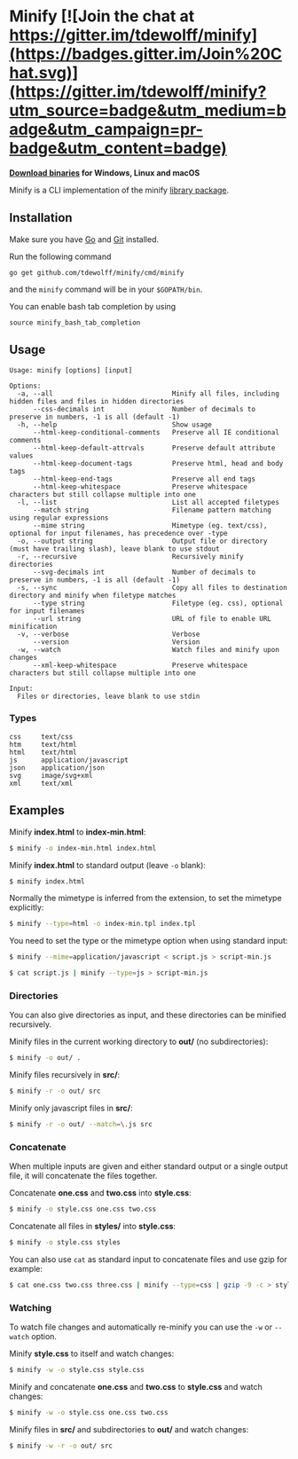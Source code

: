 # Minify [![Join the chat at https://gitter.im/tdewolff/minify](https://badges.gitter.im/Join%20Chat.svg)](https://gitter.im/tdewolff/minify?utm_source=badge&utm_medium=badge&utm_campaign=pr-badge&utm_content=badge)

**[Download binaries](https://github.com/tdewolff/minify/releases) for Windows, Linux and macOS**

Minify is a CLI implementation of the minify [library package](https://github.com/tdewolff/minify).

## Installation
Make sure you have [Go](http://golang.org/) and [Git](http://git-scm.com/) installed.

Run the following command

	go get github.com/tdewolff/minify/cmd/minify

and the `minify` command will be in your `$GOPATH/bin`.

You can enable bash tab completion by using

    source minify_bash_tab_completion

## Usage
    Usage: minify [options] [input]

    Options:
      -a, --all                              Minify all files, including hidden files and files in hidden directories
          --css-decimals int                 Number of decimals to preserve in numbers, -1 is all (default -1)
      -h, --help                             Show usage
          --html-keep-conditional-comments   Preserve all IE conditional comments
          --html-keep-default-attrvals       Preserve default attribute values
          --html-keep-document-tags          Preserve html, head and body tags
          --html-keep-end-tags               Preserve all end tags
          --html-keep-whitespace             Preserve whitespace characters but still collapse multiple into one
      -l, --list                             List all accepted filetypes
          --match string                     Filename pattern matching using regular expressions
          --mime string                      Mimetype (eg. text/css), optional for input filenames, has precedence over -type
      -o, --output string                    Output file or directory (must have trailing slash), leave blank to use stdout
      -r, --recursive                        Recursively minify directories
          --svg-decimals int                 Number of decimals to preserve in numbers, -1 is all (default -1)
	  -s, --sync                             Copy all files to destination directory and minify when filetype matches
          --type string                      Filetype (eg. css), optional for input filenames
          --url string                       URL of file to enable URL minification
      -v, --verbose                          Verbose
          --version                          Version
      -w, --watch                            Watch files and minify upon changes
          --xml-keep-whitespace              Preserve whitespace characters but still collapse multiple into one

    Input:
      Files or directories, leave blank to use stdin

### Types

	css     text/css
	htm     text/html
	html    text/html
	js      application/javascript
	json    application/json
	svg     image/svg+xml
	xml     text/xml

## Examples
Minify **index.html** to **index-min.html**:
```sh
$ minify -o index-min.html index.html
```

Minify **index.html** to standard output (leave `-o` blank):
```sh
$ minify index.html
```

Normally the mimetype is inferred from the extension, to set the mimetype explicitly:
```sh
$ minify --type=html -o index-min.tpl index.tpl
```

You need to set the type or the mimetype option when using standard input:
```sh
$ minify --mime=application/javascript < script.js > script-min.js

$ cat script.js | minify --type=js > script-min.js
```

### Directories
You can also give directories as input, and these directories can be minified recursively.

Minify files in the current working directory to **out/** (no subdirectories):
```sh
$ minify -o out/ .
```

Minify files recursively in **src/**:
```sh
$ minify -r -o out/ src
```

Minify only javascript files in **src/**:
```sh
$ minify -r -o out/ --match=\.js src
```

### Concatenate
When multiple inputs are given and either standard output or a single output file, it will concatenate the files together.

Concatenate **one.css** and **two.css** into **style.css**:
```sh
$ minify -o style.css one.css two.css
```

Concatenate all files in **styles/** into **style.css**:
```sh
$ minify -o style.css styles
```

You can also use `cat` as standard input to concatenate files and use gzip for example:
```sh
$ cat one.css two.css three.css | minify --type=css | gzip -9 -c > style.css.gz
```

### Watching
To watch file changes and automatically re-minify you can use the `-w` or `--watch` option.

Minify **style.css** to itself and watch changes:
```sh
$ minify -w -o style.css style.css
```

Minify and concatenate **one.css** and **two.css** to **style.css** and watch changes:
```sh
$ minify -w -o style.css one.css two.css
```

Minify files in **src/** and subdirectories to **out/** and watch changes:
```sh
$ minify -w -r -o out/ src
```
